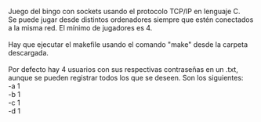 Juego del bingo con sockets usando el protocolo TCP/IP en lenguaje C. <br>
Se puede jugar desde distintos ordenadores siempre que estén conectados a la misma red. El mínimo de jugadores es 4.
<br><br>
Hay que ejecutar el makefile usando el comando "make" desde la carpeta descargada.
<br><br>
Por defecto hay 4 usuarios con sus respectivas contraseñas en un .txt, aunque se pueden registrar todos los que se deseen. Son los siguientes: <br>
  -a 1<br>
  -b 1<br>
  -c 1<br>
  -d 1
